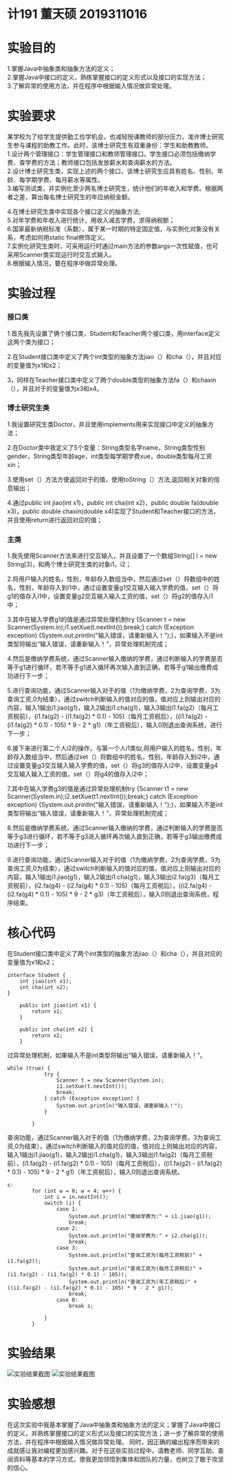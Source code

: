 # 计191 董天硕 2019311016
# 实验目的
1.掌握Java中抽象类和抽象方法的定义；  
2.掌握Java中接口的定义，熟练掌握接口的定义形式以及接口的实现方法；  
3.了解异常的使用方法，并在程序中根据输入情况做异常处理。  
# 实验要求
某学校为了给学生提供勤工俭学机会，也减轻授课教师的部分压力，准许博士研究生参与课程的助教工作。此时，该博士研究生有双重身份：学生和助教教师。  
1.设计两个管理接口：学生管理接口和教师管理接口。学生接口必须包括缴纳学费、查学费的方法；教师接口包括发放薪水和查询薪水的方法。  
2.设计博士研究生类，实现上述的两个接口，该博士研究生应具有姓名、性别、年龄、每学期学费、每月薪水等属性。  
3.编写测试类，并实例化至少两名博士研究生，统计他们的年收入和学费。根据两者之差，算出每名博士研究生的年应纳税金额。  

4.在博士研究生类中实现各个接口定义的抽象方法;  
5.对年学费和年收入进行统计，用收入减去学费，求得纳税额；  
6.国家最新纳税标准（系数），属于某一时期的特定固定值，与实例化对象没有关系，考虑如何用static  final修饰定义。  
7.实例化研究生类时，可采用运行时通过main方法的参数args一次性赋值，也可采用Scanner类实现运行时交互式输入。  
8.根据输入情况，要在程序中做异常处理。  
# 实验过程
### 接口类  
1.首先我先设置了俩个接口类，Student和Teacher两个接口类，用interface定义这两个类为接口；  

2.在Student接口类中定义了两个int类型的抽象方法jiao（）和cha（），并且对应的变量值为x1和x2；  

3，同样在Teacher接口类中定义了两个double类型的抽象方法fa（）和chaxin（），并且对于的变量值为x3和x4。  
### 博士研究生类  
1.我设置研究生类Doctor，并且使用implements用来实现接口中定义的抽象方法；  

2.在Doctor类中我定义了5个变量：String类型名字name，String类型性别gender，String类型年龄age，int类型每学期学费xue，double类型每月工资xin；  

3.使用set（）方法方便返回对于的值，使用toString（）方法,返回相关对象的信息输出；  

4.通过public int jiao(int x1)，public int cha(int x2)，public double fa(double x3)，public double chaxin(double x4)实现了Student和Teacher接口的方法，并且使用return进行返回对应的值；  
### 主类  
1.我先使用Scanner方法来进行交互输入，并且设置了一个数组String[] l = new String[3]，和两个博士研究生类的对象i1，i2；  

2.将用户输入的姓名，性别，年龄存入数组当中，然后通过set（）将数组中的姓名，性别，年龄存入到i1中，通过设置变量g1交互输入输入学费的值，set（）将g1的值存入i1中，设置变量g2交互输入输入工资的值，set（）将g2的值存入i1中；  

3.其中在输入学费g1的值是通过异常处理机制try {Scanner t = new Scanner(System.in);i1.setXue(t.nextInt());break;} catch (Exception exception) {System.out.println("输入错误，请重新输入！");}，如果输入不是int类型将输出“输入错误，请重新输入！”，异常处理机制完成；  

4.然后是缴纳学费系统，通过Scanner输入缴纳的学费，通过判断输入的学费是否等于g1进行循环，若不等于g1进入循环再次输入直到正确，若等于g1输出缴费成功进行下一步；  

5.进行查询功能，通过Scanner输入对于的值（1为缴纳学费，2为查询学费，3为查询工资,0为结束），通过switch判断输入的值对应的值，值对应上则输出对应的内容，输入1输出i1.jiao(g1)，输入2输出i1.cha(g1)，输入3输出i1.fa(g2)（每月工资税前），(i1.fa(g2) - (i1.fa(g2) * 0.1) - 105)（每月工资税后），((i1.fa(g2) - (i1.fa(g2) * 0.1) - 105) * 9 - 2 * g1)（年工资税后），输入0则退出查询系统，进行下一步；  

6.接下来进行第二个人i2的操作，与第一个人i1类似,将用户输入的姓名，性别，年龄存入数组当中，然后通过set（）将数组中的姓名，性别，年龄存入到i2中，通过设置变量g3交互输入输入学费的值，set（）将g3的值存入i2中，设置变量g4交互输入输入工资的值，set（）将g4的值存入i2中；  

7.其中在输入学费g3的值是通过异常处理机制try {Scanner t1 = new Scanner(System.in);i2.setXue(t1.nextInt());break;} catch (Exception exception) {System.out.println("输入错误，请重新输入！");}，如果输入不是int类型将输出“输入错误，请重新输入！”，异常处理机制完成；  

8.然后是缴纳学费系统，通过Scanner输入缴纳的学费，通过判断输入的学费是否等于g3进行循环，若不等于g3进入循环再次输入直到正确，若等于g3输出缴费成功进行下一步；  

9.进行查询功能，通过Scanner输入对于的值（1为缴纳学费，2为查询学费，3为查询工资,0为结束），通过switch判断输入的值对应的值，值对应上则输出对应的内容，输入1输出i1.jiao(g1)，输入2输出i1.cha(g1)，输入3输出i2.fa(g3)（每月工资税前），(i2.fa(g4) - (i2.fa(g4) * 0.1) - 105)（每月工资税后），((i2.fa(g4) - (i2.fa(g4) * 0.1) - 105) * 9 - 2 * g3)（年工资税后），输入0则退出查询系统，程序结束。  
# 核心代码
在Student接口类中定义了两个int类型的抽象方法jiao（）和cha（），并且对应的变量值为x1和x2；  
```
interface Student {
    int jiao(int x1);
    int cha(int x2);
}
```
```
    public int jiao(int x1) {
        return x1;
    }

    public int cha(int x2) {
        return x2;
    }
```
过异常处理机制，如果输入不是int类型将输出“输入错误，请重新输入！”。  
```
while (true) {
            try {
                Scanner t = new Scanner(System.in);
                i1.setXue(t.nextInt());
                break;
            } catch (Exception exception) {
                System.out.println("输入错误，请重新输入！");
            }

        }
```
查询功能，通过Scanner输入对于的值（1为缴纳学费，2为查询学费，3为查询工资,0为结束），通过switch判断输入的值对应的值，值对应上则输出对应的内容，输入1输出i1.jiao(g1)，输入2输出i1.cha(g1)，输入3输出i1.fa(g2)（每月工资税前），(i1.fa(g2) - (i1.fa(g2) * 0.1) - 105)（每月工资税后），((i1.fa(g2) - (i1.fa(g2) * 0.1) - 105) * 9 - 2 * g1)（年工资税后），输入0则退出查询系统。  
```
s:
        for (int w = 0; w < 4; w++) {
            int i = in.nextInt();
            switch (i) {
                case 1:
                    System.out.println("缴纳学费为:" + i1.jiao(g1));
                    break;
                case 2:
                    System.out.println("查询学费为:" + i2.cha(g1));
                    break;
                case 3:
                    System.out.println("查询工资为(每月工资税前)" + i1.fa(g2));
                    System.out.println("查询工资为(每月工资税后)" + (i1.fa(g2) - (i1.fa(g2) * 0.1) - 105));
                    System.out.println("查询工资为(年工资税后)" + ((i1.fa(g2) - (i1.fa(g2) * 0.1) - 105) * 9 - 2 * g1));
                    break;
                case 0:
                    break s;

            }
        }
```
# 实验结果
![实验结果截图](https://github.com/dongtianshuo/dongtianshuo4/blob/main/Snipaste_2020-11-03_16-47-42.png)
![实验结果截图](https://github.com/dongtianshuo/dongtianshuo4/blob/main/Snipaste_2020-11-03_16-47-51.png)
# 实验感想
在这次实验中我基本掌握了Java中抽象类和抽象方法的定义；掌握了Java中接口的定义，并熟练掌握接口的定义形式以及接口的实现方法；进一步了解异常的使用方法，并在程序中根据输入情况做异常处理。 
同时，因正确的编出程序而带来的成就感让我对编程更加感兴趣。对于在这些实验过程中，请教老师、同学互助、查阅资料等基本的学习方式，使我更加领悟到集体和团队的力量，也树立了敢于攻坚的信心。  
